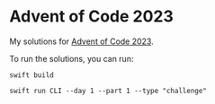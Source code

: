 # Advent of Code 2023

My solutions for [Advent of Code 2023](https://adventofcode.com/2023).

To run the solutions, you can run:

```shell
swift build

swift run CLI --day 1 --part 1 --type "challenge"
```
